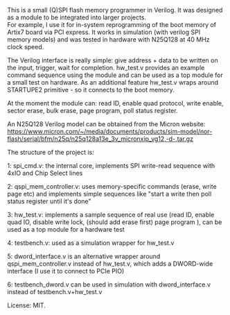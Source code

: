This is a small (Q)SPI flash memory programmer in Verilog.
It was designed as a module to be integrated into larger projects.  
For example, I use it for in-system reprogramming of the boot memory of Artix7 board via PCI express. 
It works in simulation (with verilog SPI memory models) and was tested in hardware with N25Q128 at 40 MHz clock speed.  

The Verilog interface is really simple: give address + data to be written on the input, trigger, wait for completion.
hw_test.v provides an example command sequence using the module and can be used as a top module for a small test on hardware.
As an additional feature hw_test.v wraps around STARTUPE2 primitive - so it connects to the boot memory.

At the moment the module can: read ID, enable quad protocol, write enable, sector erase, bulk erase, page program, poll status register.

An N25Q128 Verilog model can be obtained from the Micron website:
https://www.micron.com/~/media/documents/products/sim-model/nor-flash/serial/bfm/n25q/n25q128a13e_3v_micronxip_vg12,-d-,tar.gz


The structure of the project is:

1: spi_cmd.v: the internal core, implements SPI write-read sequence with 4xIO and Chip Select lines

2: qspi_mem_controller.v: uses memory-specific commands (erase, write page etc) and implements simple sequences like "start a write then poll status register until it's done"

3: hw_test.v: implements a sample sequence of real use (read ID, enable quad IO, disable write lock, (should add erase first) page program ), can be used as a top module for a hardware test

4: testbench.v: used as a simulation wrapper for hw_test.v  

5: dword_interface.v is an alternative wrapper around qspi_mem_controller.v instead of hw_test.v, which adds a DWORD-wide interface (I use it to connect to PCIe PIO)

6: testbench_dword.v can be used in simulation with dword_interface.v instead of testbench.v+hw_test.v


License: MIT.

